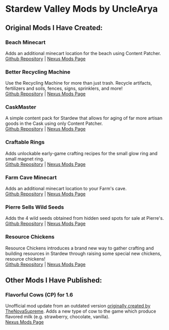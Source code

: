 # Stardew Valley Mods by UncleArya

## Original Mods I Have Created:

### Beach Minecart
Adds an additional minecart location for the beach using Content Patcher.
</br>[Github Repository](https://github.com/UncleArya/StardewMods/tree/main/BeachMinecart) | [Nexus Mods Page](https://www.nexusmods.com/stardewvalley/mods/13650)

### Better Recycling Machine
Use the Recycling Machine for more than just trash. Recycle artifacts, fertilizers and soils, fences, signs, sprinklers, and more!
</br>[Github Repository](https://www.nexusmods.com/stardewvalley/mods/23060) | [Nexus Mods Page](https://www.nexusmods.com/stardewvalley/mods/23060)

### CaskMaster
A simple content pack for Stardew that allows for aging of far more artisan goods in the Cask using only Content Patcher.
</br>[Github Repository](https://github.com/UncleArya/StardewMods/tree/main/CaskMaster) | [Nexus Mods Page](https://www.nexusmods.com/stardewvalley/mods/22588)

### Craftable Rings
Adds unlockable early-game crafting recipes for the small glow ring and small magnet ring.
</br>[Github Repository](https://github.com/UncleArya/StardewMods/tree/main/CraftableRings) | [Nexus Mods Page](https://www.nexusmods.com/stardewvalley/mods/23347)

### Farm Cave Minecart
Adds an additional minecart location to your Farm's cave.
</br>[Github Repository](https://github.com/UncleArya/StardewMods/tree/main/FarmCaveMinecart) | [Nexus Mods Page](https://www.nexusmods.com/stardewvalley/mods/14870)

### Pierre Sells Wild Seeds
Adds the 4 wild seeds obtained from hidden seed spots for sale at Pierre's.
</br>[Github Repository](https://github.com/UncleArya/StardewMods/tree/main/PierreSellsWildSeeds) | [Nexus Mods Page](https://www.nexusmods.com/stardewvalley/mods/24103)

### Resource Chickens
Resource Chickens introduces a brand new way to gather crafting and building resources in Stardew through raising some special new chickens, resource chickens!
</br>[Github Repository](https://github.com/UncleArya/StardewMods/tree/main/ResourceChickens) | [Nexus Mods Page](https://www.nexusmods.com/stardewvalley/mods/21800)


## Other Mods I Have Published:

### Flavorful Cows (CP) for 1.6
Unofficial mod update from an outdated version [originally created by TheNovaSupreme](https://www.nexusmods.com/stardewvalley/mods/10293). Adds a new type of cow to the game which produce flavored milk (e.g. strawberry, chocolate, vanilla).
</br>[Nexus Mods Page](https://www.nexusmods.com/stardewvalley/mods/22935)
